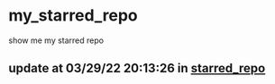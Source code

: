 # my_starred_repo
show me my starred repo

update at 03/29/22 20:13:26 in [starred_repo](./index.html)
---

